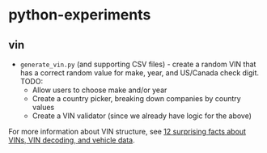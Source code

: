# python-experiments

## vin
 - `generate_vin.py` (and supporting CSV files) - create a random VIN that has a correct random value for make, year, and US/Canada check digit. TODO:
   - Allow users to choose make and/or year
   - Create a country picker, breaking down companies by country values
   - Create a VIN validator (since we already have logic for the above)
   
For more information about VIN structure, see [12 surprising facts about VINs, VIN decoding, and vehicle data](https://vin.dataonesoftware.com/vin_basics_blog/surprising-facts-about-vin-decoding-and-vehicle-data).
